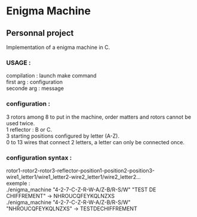 # Enigma Machine
## Personnal project
Implementation of a enigma machine in C.  
### USAGE :
compilation : launch make command  
first arg : configuration  
seconde arg : message  
### configuration :
3 rotors among 8 to put in the machine, order matters and rotors cannot be used twice.  
1 reflector : B or C.  
3 starting positions configured by letter (A-Z).  
0 to 13 wires that connect 2 letters, a letter can only be connected once.
### configuration syntax :
rotor1-rotor2-rotor3-reflector-position1-position2-position3-wire1_letter1/wire1_letter2-wire2_letter1/wire2_letter2...  
exemple :  
./enigma_machine "4-2-7-C-Z-R-W-A/Z-B/R-S/W" "TEST DE CHIFFREMENT" -> NHROUCQFEYKQLNZXS  
./enigma_machine "4-2-7-C-Z-R-W-A/Z-B/R-S/W" "NHROUCQFEYKQLNZXS" -> TESTDECHIFFREMENT  
